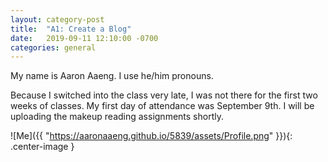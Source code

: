 ```yaml
---
layout: category-post
title:  "A1: Create a Blog"
date:   2019-09-11 12:10:00 -0700
categories: general
---
```


My name is Aaron Aaeng.  I use he/him pronouns.  

Because I switched into the class very late, I was not there for the first two weeks of classes.  My first day of attendance was September 9th.  I will be uploading the makeup reading assignments shortly.

![Me]({{ "https://aaronaaeng.github.io/5839/assets/Profile.png" }}){: .center-image }